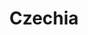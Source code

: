 ---
title: Czechia
indice: 0.3671919298470193
years:
- title: '1993'
  indice: 0.3166377415267011
- title: '1994'
  indice: 0.31507541526768384
- title: '1995'
  indice: 0.30867443300861014
- title: '1996'
  indice: 0.3054721519422355
- title: '1997'
  indice: 0.3080685439625827
- title: '1998'
  indice: 0.3164153373790317
- title: '1999'
  indice: 0.32104736141325463
- title: '2000'
  indice: 0.3192231803792951
- title: '2001'
  indice: 0.31880149079194486
- title: '2002'
  indice: 0.3264270311117664
- title: '2003'
  indice: 0.33405520220363033
- title: '2004'
  indice: 0.3281890497604988
- title: '2005'
  indice: 0.33099542478497224
- title: '2006'
  indice: 0.3281697338334546
- title: '2007'
  indice: 0.3317381526245589
- title: '2008'
  indice: 0.3405539289169062
- title: '2009'
  indice: 0.3543198815440205
- title: '2010'
  indice: 0.35235121636533495
- title: '2011'
  indice: 0.3457975900114475
- title: '2012'
  indice: 0.34797374492465805
- title: '2013'
  indice: 0.3492041027091865
- title: '2014'
  indice: 0.3406408405599248
- title: '2015'
  indice: 0.33870944706396117
- title: '2016'
  indice: 0.34131432992514477
- title: '2017'
  indice: 0.34408156055877165
- title: '2018'
  indice: 0.354252826979514
- title: '2019'
  indice: 0.35752631024854836
- title: '2020'
  indice: 0.3671919298470193
---